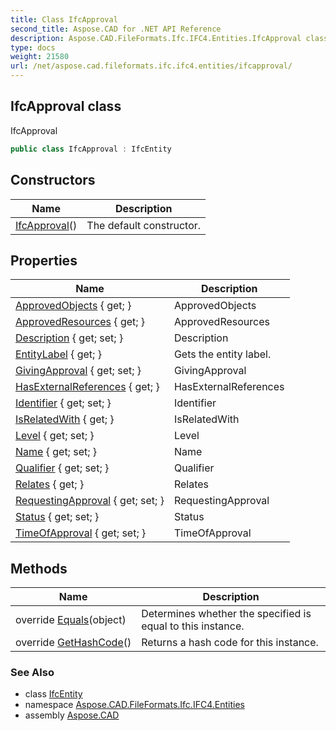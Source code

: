 ```yaml
---
title: Class IfcApproval
second_title: Aspose.CAD for .NET API Reference
description: Aspose.CAD.FileFormats.Ifc.IFC4.Entities.IfcApproval class. IfcApproval
type: docs
weight: 21580
url: /net/aspose.cad.fileformats.ifc.ifc4.entities/ifcapproval/
---
```

## IfcApproval class

IfcApproval

```csharp
public class IfcApproval : IfcEntity
```

## Constructors

| Name | Description |
| --- | --- |
| [IfcApproval](ifcapproval/)() | The default constructor. |

## Properties

| Name | Description |
| --- | --- |
| [ApprovedObjects](../../aspose.cad.fileformats.ifc.ifc4.entities/ifcapproval/approvedobjects/) { get; } | ApprovedObjects |
| [ApprovedResources](../../aspose.cad.fileformats.ifc.ifc4.entities/ifcapproval/approvedresources/) { get; } | ApprovedResources |
| [Description](../../aspose.cad.fileformats.ifc.ifc4.entities/ifcapproval/description/) { get; set; } | Description |
| [EntityLabel](../../aspose.cad.fileformats.ifc/ifcentity/entitylabel/) { get; } | Gets the entity label. |
| [GivingApproval](../../aspose.cad.fileformats.ifc.ifc4.entities/ifcapproval/givingapproval/) { get; set; } | GivingApproval |
| [HasExternalReferences](../../aspose.cad.fileformats.ifc.ifc4.entities/ifcapproval/hasexternalreferences/) { get; } | HasExternalReferences |
| [Identifier](../../aspose.cad.fileformats.ifc.ifc4.entities/ifcapproval/identifier/) { get; set; } | Identifier |
| [IsRelatedWith](../../aspose.cad.fileformats.ifc.ifc4.entities/ifcapproval/isrelatedwith/) { get; } | IsRelatedWith |
| [Level](../../aspose.cad.fileformats.ifc.ifc4.entities/ifcapproval/level/) { get; set; } | Level |
| [Name](../../aspose.cad.fileformats.ifc.ifc4.entities/ifcapproval/name/) { get; set; } | Name |
| [Qualifier](../../aspose.cad.fileformats.ifc.ifc4.entities/ifcapproval/qualifier/) { get; set; } | Qualifier |
| [Relates](../../aspose.cad.fileformats.ifc.ifc4.entities/ifcapproval/relates/) { get; } | Relates |
| [RequestingApproval](../../aspose.cad.fileformats.ifc.ifc4.entities/ifcapproval/requestingapproval/) { get; set; } | RequestingApproval |
| [Status](../../aspose.cad.fileformats.ifc.ifc4.entities/ifcapproval/status/) { get; set; } | Status |
| [TimeOfApproval](../../aspose.cad.fileformats.ifc.ifc4.entities/ifcapproval/timeofapproval/) { get; set; } | TimeOfApproval |

## Methods

| Name | Description |
| --- | --- |
| override [Equals](../../aspose.cad.fileformats.ifc/ifcentity/equals/)(object) | Determines whether the specified is equal to this instance. |
| override [GetHashCode](../../aspose.cad.fileformats.ifc/ifcentity/gethashcode/)() | Returns a hash code for this instance. |

### See Also

* class [IfcEntity](../../aspose.cad.fileformats.ifc/ifcentity/)
* namespace [Aspose.CAD.FileFormats.Ifc.IFC4.Entities](../../aspose.cad.fileformats.ifc.ifc4.entities/)
* assembly [Aspose.CAD](../../)


